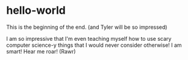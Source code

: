 # hello-world
This is the beginning of the end. (and Tyler will be so impressed)

I am so impressive that I'm even teaching myself how to use scary computer science-y things that I would never consider otherwise! I am smart! Hear me roar! (Rawr)
